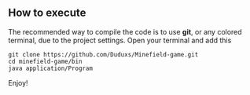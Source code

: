 ## How to execute

The recommended way to compile the code is to use **git**, or any colored terminal, due to the project settings. Open your terminal and add this

```
git clone https://github.com/Duduxs/Minefield-game.git
cd minefield-game/bin
java application/Program
```

Enjoy!


